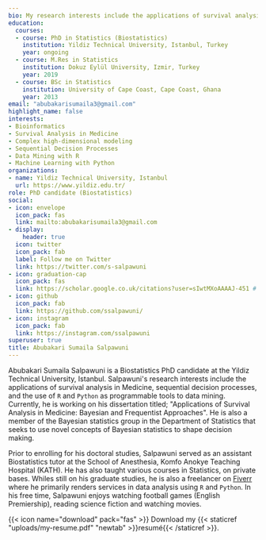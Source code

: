 ```yaml
---
bio: My research interests include the applications of survival analysis in Medicine, sequential decision processes, dynamics of visualizations in R and Python.
education:
  courses:
  - course: PhD in Statistics (Biostatistics)
    institution: Yildiz Technical University, Istanbul, Turkey
    year: ongoing
  - course: M.Res in Statistics
    institution: Dokuz Eylül University, Izmir, Turkey
    year: 2019
  - course: BSc in Statistics
    institution: University of Cape Coast, Cape Coast, Ghana
    year: 2013
email: "abubakarisumaila3@gmail.com"
highlight_name: false
interests:
- Bioinformatics
- Survival Analysis in Medicine
- Complex high-dimensional modeling
- Sequential Decision Processes
- Data Mining with R
- Machine Learning with Python
organizations:
- name: Yildiz Technical University, Istanbul
  url: https://www.yildiz.edu.tr/
role: PhD candidate (Biostatistics)
social:
- icon: envelope
  icon_pack: fas
  link: mailto:abubakarisumaila3@gmail.com
- display:
    header: true
  icon: twitter
  icon_pack: fab
  label: Follow me on Twitter
  link: https://twitter.com/s-salpawuni
- icon: graduation-cap
  icon_pack: fas
  link: https://scholar.google.co.uk/citations?user=sIwtMXoAAAAJ-451 # added -45
- icon: github
  icon_pack: fab
  link: https://github.com/ssalpawuni/
- icon: instagram
  icon_pack: fab
  link: https://instagram.com/ssalpawuni
superuser: true
title: Abubakari Sumaila Salpawuni
---
```


Abubakari Sumaila Salpawuni is a Biostatistics PhD candidate at the Yildiz Technical University, Istanbul. Salpawuni's research interests include the applications of survival analysis in Medicine, sequential decision processes, and the use of `R` and `Python` as programmable tools to data mining. Currently, he is working on his dissertation titled; "Applications of Survival Analysis in Medicine: Bayesian and Frequentist Approaches". He is also a member of the Bayesian statistics group in the Department of Statistics that seeks to use novel concepts of Bayesian statistics to shape decision making.

Prior to enrolling for his doctoral studies, Salpawuni served as an assistant Biostatistics tutor at the School of Anesthesia, Komfo Anokye Teaching Hospital (KATH). He has also taught various courses in Statistics, on private bases. Whiles still on his graduate studies, he is also a freelancer on [Fiverr](https://www.fiverr.com/ssalpawuni?up_rollout=true) where he primarily renders services in data analysis using `R` and `Python`. In his free time, Salpawuni enjoys watching football games (English Premiership), reading science fiction and watching movies.

{{< icon name="download" pack="fas" >}} Download my {{< staticref "uploads/my-resume.pdf" "newtab" >}}resumé{{< /staticref >}}.
